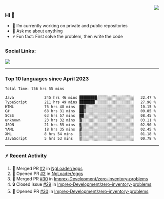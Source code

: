 <!--
<a href="https://wuffy.eu">
  <img align="right" src="https://github.com/ngloader/ngloader/blob/devcard/devcard.png" height="410" width="300" alt="NgLoader's Dev Card"/>
</a>
-->

<a href="https://wuffy.eu">
  <img align="right" src="https://github-readme-stats.vercel.app/api?username=ngloader&count_private=true&include_all_commits=true&show_icons=true&hide_rank=true&theme=dracula" />
</a>

### Hi 👋
- 🔭 I’m currently working on private and public repositories
- 💬 Ask me about anything
- ⚡ Fun fact: First solve the problem, then write the code

### Social Links:
<a href="https://discord.gg/jUtRU5Q">
  <img src="https://dcbadge.limes.pink/api/shield/128286216708685824?style=flat&theme=clean&compact=true" />
</a>

<!--
---

<div>
  <img src="https://github-readme-stats.vercel.app/api/wakatime?username=NgLoader&api_domain=wakapi.wuffy.dev&bg_color=282a36&title_color=ff6e96&icon_color=2F855A&text_color=ffffff&custom_title=Week%20Stats&layout=compact" />
</div>

---

<div>
  <img height="170" align="left" src="https://github-readme-stats.vercel.app/api?username=ngloader&count_private=true&include_all_commits=true&show_icons=true&theme=dracula" />
  <img src="https://github-readme-stats.vercel.app/api/top-langs/?username=ngloader&layout=compact&theme=dracula" />
</div>

---

<a href="https://github.com/ryo-ma/github-profile-trophy">
  <img width=800 src="https://github-profile-trophy.vercel.app/?username=ngloader&column=8&theme=dracula&no-frame=true"/>
</a>
-->

---

### Top 10 languages since April 2023

<!--START_SECTION:waka-->

```txt
Total Time: 756 hrs 55 mins

Java              245 hrs 46 mins ████████░░░░░░░░░░░░░░░░░   32.47 %
TypeScript        211 hrs 49 mins ███████░░░░░░░░░░░░░░░░░░   27.98 %
HTML              76 hrs 48 mins  ██▓░░░░░░░░░░░░░░░░░░░░░░   10.15 %
C#                68 hrs 31 mins  ██▒░░░░░░░░░░░░░░░░░░░░░░   09.05 %
SCSS              63 hrs 57 mins  ██░░░░░░░░░░░░░░░░░░░░░░░   08.45 %
unknown           23 hrs 32 mins  ▓░░░░░░░░░░░░░░░░░░░░░░░░   03.11 %
JSON              21 hrs 55 mins  ▓░░░░░░░░░░░░░░░░░░░░░░░░   02.90 %
YAML              18 hrs 35 mins  ▓░░░░░░░░░░░░░░░░░░░░░░░░   02.45 %
XML               8 hrs 54 mins   ▒░░░░░░░░░░░░░░░░░░░░░░░░   01.18 %
JavaScript        5 hrs 53 mins   ▒░░░░░░░░░░░░░░░░░░░░░░░░   00.78 %
```

<!--END_SECTION:waka-->

---

### :zap: Recent Activity
<!--START_SECTION:activity-->
1. 🎉 Merged PR [#2](https://github.com/NgLoader/eggs/pull/2) in [NgLoader/eggs](https://github.com/NgLoader/eggs)
2. 💪 Opened PR [#2](https://github.com/NgLoader/eggs/pull/2) in [NgLoader/eggs](https://github.com/NgLoader/eggs)
3. 🎉 Merged PR [#30](https://github.com/Imprex-Development/zero-inventory-problems/pull/30) in [Imprex-Development/zero-inventory-problems](https://github.com/Imprex-Development/zero-inventory-problems)
4. 🔒 Closed issue [#29](https://github.com/Imprex-Development/zero-inventory-problems/issues/29) in [Imprex-Development/zero-inventory-problems](https://github.com/Imprex-Development/zero-inventory-problems)
5. 💪 Opened PR [#30](https://github.com/Imprex-Development/zero-inventory-problems/pull/30) in [Imprex-Development/zero-inventory-problems](https://github.com/Imprex-Development/zero-inventory-problems)
<!--END_SECTION:activity-->
